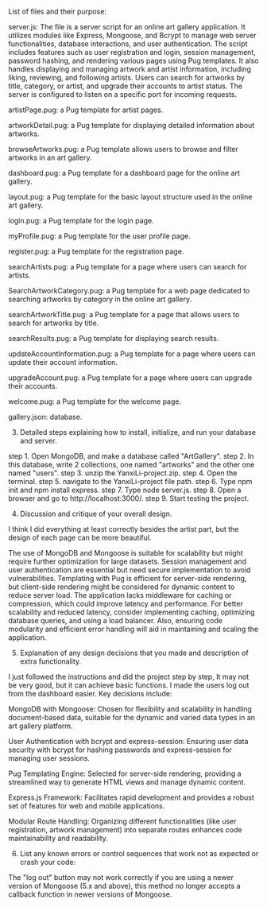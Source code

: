 List of files and their purpose:

server.js: The file is a server script for an online art gallery application. It utilizes modules like Express, Mongoose, and Bcrypt to manage web server functionalities, database interactions, and user authentication. The script includes features such as user registration and login, session management, password hashing, and rendering various pages using Pug templates. It also handles displaying and managing artwork and artist information, including liking, reviewing, and following artists. Users can search for artworks by title, category, or artist, and upgrade their accounts to artist status. The server is configured to listen on a specific port for incoming requests.

artistPage.pug: a Pug template for artist pages.

artworkDetail.pug: a Pug template for displaying detailed information about artworks.

browseArtworks.pug: a Pug template allows users to browse and filter artworks in an art gallery.

dashboard.pug: a Pug template for a dashboard page for the online art gallery.

layout.pug: a Pug template for the basic layout structure used in the online art gallery.

login.pug: a Pug template for the login page.

myProfile.pug: a Pug template for the user profile page. 

register.pug: a Pug template for the registration page.

searchArtists.pug: a Pug template for a page where users can search for artists.

SearchArtworkCategory.pug: a Pug template for a web page dedicated to searching artworks by category in the online art gallery.

searchArtworkTitle.pug: a Pug template for a page that allows users to search for artworks by title.

searchResults.pug: a Pug template for displaying search results.

updateAccountInformation.pug: a Pug template for a page where users can update their account information. 

upgradeAccount.pug: a Pug template for a page where users can upgrade their accounts. 

welcome.pug: a Pug template for the welcome page.

gallery.json: database.



3. Detailed steps explaining how to install, initialize, and run your database and server.

step 1. Open MongoDB, and make a database called "ArtGallery".
step 2. In this database, write 2 collections, one named "artworks" and the other one named "users".
step 3. unzip the YanxiLi-project.zip.
step 4. Open the terminal.
step 5. navigate to the YanxiLi-project file path.
step 6. Type npm init and npm install express.
step 7. Type node server.js.
step 8. Open a browser and go to http://localhost:3000/.
step 9. Start testing the project.



4. Discussion and critique of your overall design.

I think I did everything at least correctly besides the artist part, but the design of each page can be more beautiful.

The use of MongoDB and Mongoose is suitable for scalability but might require further optimization for large datasets.
Session management and user authentication are essential but need secure implementation to avoid vulnerabilities.
Templating with Pug is efficient for server-side rendering, but client-side rendering might be considered for dynamic content to reduce server load.
The application lacks middleware for caching or compression, which could improve latency and performance.
For better scalability and reduced latency, consider implementing caching, optimizing database queries, and using a load balancer. Also, ensuring code modularity and efficient error handling will aid in maintaining and scaling the application.



5. Explanation of any design decisions that you made and description of extra functionality. 

I just followed the instructions and did the project step by step, It may not be very good, but it can achieve basic functions.
I made the users log out from the dashboard easier.
Key decisions include:

MongoDB with Mongoose: Chosen for flexibility and scalability in handling document-based data, suitable for the dynamic and varied data types in an art gallery platform.

User Authentication with bcrypt and express-session: Ensuring user data security with bcrypt for hashing passwords and express-session for managing user sessions.

Pug Templating Engine: Selected for server-side rendering, providing a streamlined way to generate HTML views and manage dynamic content.

Express.js Framework: Facilitates rapid development and provides a robust set of features for web and mobile applications.

Modular Route Handling: Organizing different functionalities (like user registration, artwork management) into separate routes enhances code maintainability and readability.



6. List any known errors or control sequences that work not as expected or crash your code:

The "log out" button may not work correctly if you are using a newer version of Mongoose (5.x and above), this method no longer accepts a callback function in newer versions of Mongoose.
